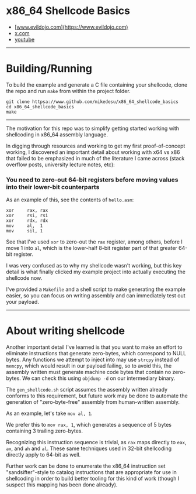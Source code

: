 # x86_64 Shellcode Basics

- [www.evildojo.com](https://www.evildojo.com)
- [x.com](https://x.com/evildojo666)
- [youtube](https://youtube.com/@evildojo666)

-----

# Building/Running

To build the example and generate a C file containing your shellcode, clone the repo and run `make` from within the project folder.

```
git clone httpsa://www.github.com/mikedesu/x86_64_shellcode_basics
cd x86_64_shellcode_basics
make
```

-----

The motivation for this repo was to simplify getting started working with shellcoding in x86_64 assembly language.

In digging through resources and working to get my first proof-of-concept working, I discovered an important detail about working with x64 vs x86 that failed to be emphasized in much of the literature I came across (stack overflow posts, university lecture notes, etc):

### You need to zero-out 64-bit registers before moving values into their lower-bit counterparts

As an example of this, see the contents of `hello.asm`:

```
xor     rax, rax
xor     rsi, rsi
xor     rdx, rdx
mov     al,  1
mov     sil, 1
```

See that I've used `xor` to zero-out the `rax` register, among others, before I move 1 into `al`, which is the lower-half 8-bit register part of that greater 64-bit register.

I was very confused as to why my shellcode wasn't working, but this key detail is what finally clicked my example project into actually executing the shellcode now.

I've provided a `Makefile` and a shell script to make generating the example easier, so you can focus on writing assembly and can immediately test out your payload.

-----

# About writing shellcode

Another important detail I've learned is that you want to make an effort to eliminate instructions that generate zero-bytes, which correspond to NULL bytes. Any functions we attempt to inject into may use `strcpy` instead of `memcpy`, which would result in our payload failing, so to avoid this, the assembly written must generate machine code bytes that contain no zero-bytes. We can check this using `objdump -d` on our intermediary binary.

The `gen_shellcode.sh` script assumes the assembly written already conforms to this requirement, but future work may be done to automate the generation of "zero-byte-free" assembly from human-written assembly.

As an example, let's take `mov al, 1`. 

We prefer this to `mov rax, 1`, which generates a sequence of 5 bytes containing 3 trailing zero-bytes.

Recognizing this instruction sequence is trivial, as `rax` maps directly to `eax`, `ax`, and `ah` and `al`. These same techniques used in 32-bit shellcoding directly apply to 64-bit as well. 

Further work can be done to enumerate the x86_64 instruction set "sandsifter"-style to catalog instructions that are appropriate for use in shellcoding in order to build better tooling for this kind of work (though I suspect this mapping has been done already).

